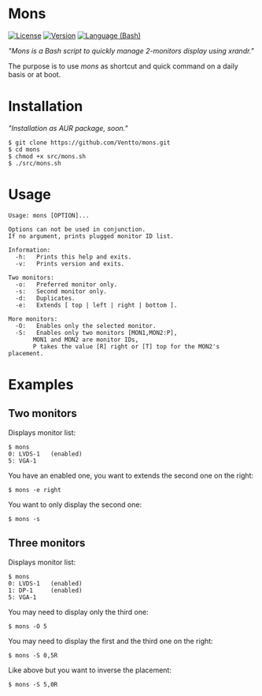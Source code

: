 Mons
===================
[![License](https://img.shields.io/badge/license-MIT-blue.svg?style=flat)](https://github.com/Ventto/mons/blob/master/LICENSE)
[![Version](https://img.shields.io/badge/version-v0.1-orange.svg?style=flat)](https://github.com/Ventto/mons)
[![Language (Bash)](https://img.shields.io/badge/powered_by-Bash-brightgreen.svg)](https://www.gnu.org/software/bash)

*"Mons is a Bash script to quickly manage 2-monitors display using xrandr."*

The purpose is to use *mons* as shortcut and quick command on a daily basis or at boot.

# Installation

*"Installation as AUR package, soon."*

```
$ git clone https://github.com/Ventto/mons.git
$ cd mons
$ chmod +x src/mons.sh
$ ./src/mons.sh
```

# Usage

```
Usage: mons [OPTION]...

Options can not be used in conjunction.
If no argument, prints plugged monitor ID list.

Information:
  -h:   Prints this help and exits.
  -v:   Prints version and exits.

Two monitors:
  -o:   Preferred monitor only.
  -s:   Second monitor only.
  -d:   Duplicates.
  -e:   Extends [ top | left | right | bottom ].

More monitors:
  -O:   Enables only the selected monitor.
  -S:   Enables only two monitors [MON1,MON2:P],
       MON1 and MON2 are monitor IDs,
       P takes the value [R] right or [T] top for the MON2's placement.
```

# Examples

## Two monitors

Displays monitor list:

```
$ mons
0: LVDS-1   (enabled)
5: VGA-1
```

You have an enabled one, you want to extends the second one on the right:

```
$ mons -e right
```

You want to only display the second one:

```
$ mons -s
```

## Three monitors


Displays monitor list:

```
$ mons
0: LVDS-1   (enabled)
1: DP-1     (enabled)
5: VGA-1
```

You may need to display only the third one:

```
$ mons -O 5
```

You may need to display the first and the third one on the right:

```
$ mons -S 0,5R
```

Like above but you want to inverse the placement:

```
$ mons -S 5,0R
```






